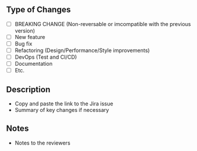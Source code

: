 ## Type of Changes

- [ ] BREAKING CHANGE (Non-reversable or imcompatible with the previous version)
- [ ] New feature
- [ ] Bug fix
- [ ] Refactoring (Design/Performance/Style improvements)
- [ ] DevOps (Test and CI/CD)
- [ ] Documentation
- [ ] Etc.

## Description

- Copy and paste the link to the Jira issue
- Summary of key changes if necessary

## Notes

- Notes to the reviewers
